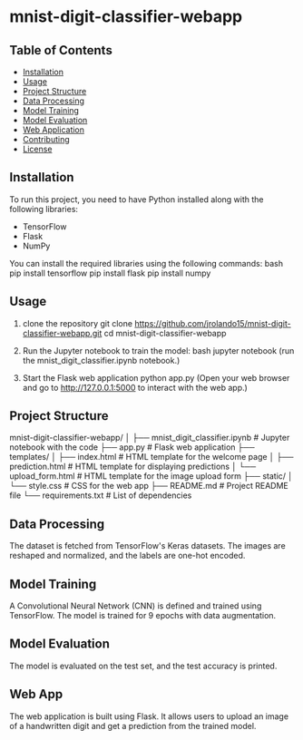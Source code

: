 # mnist-digit-classifier-webapp

## Table of Contents
- [Installation](#installation)
- [Usage](#usage)
- [Project Structure](#project-structure)
- [Data Processing](#data-processing)
- [Model Training](#model-training)
- [Model Evaluation](#model-evaluation)
- [Web Application](#web-application)
- [Contributing](#contributing)
- [License](#license)

## Installation
To run this project, you need to have Python installed along with the following libraries:
- TensorFlow
- Flask
- NumPy

You can install the required libraries using the following commands:
bash
pip install tensorflow
pip install flask
pip install numpy  

## Usage
1) clone the repository
git clone https://github.com/jrolando15/mnist-digit-classifier-webapp.git
cd mnist-digit-classifier-webapp

2) Run the Jupyter notebook to train the model:
   bash
   jupyter notebook
(run the mnist_digit_classifier.ipynb notebook.)

3) Start the Flask web application
   python app.py
   (Open your web browser and go to http://127.0.0.1:5000 to interact with the web app.)

## Project Structure
mnist-digit-classifier-webapp/
│
├── mnist_digit_classifier.ipynb  # Jupyter notebook with the code
├── app.py                        # Flask web application
├── templates/
│   ├── index.html                # HTML template for the welcome page
│   ├── prediction.html           # HTML template for displaying predictions
│   └── upload_form.html          # HTML template for the image upload form
├── static/
│   └── style.css                 # CSS for the web app
├── README.md                     # Project README file
└── requirements.txt              # List of dependencies

## Data Processing
The dataset is fetched from TensorFlow's Keras datasets. The images are reshaped and normalized, and the labels are one-hot encoded.

## Model Training
A Convolutional Neural Network (CNN) is defined and trained using TensorFlow. The model is trained for 9 epochs with data augmentation.

## Model Evaluation 
The model is evaluated on the test set, and the test accuracy is printed.

## Web App
The web application is built using Flask. It allows users to upload an image of a handwritten digit and get a prediction from the trained model.
   


